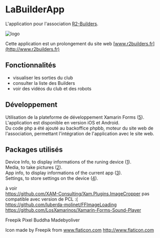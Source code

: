 # LaBuilderApp

L'application pour l'association [R2-Builders](http://www.r2builders.fr).

![logo](http://www.r2builders.fr/images/nouvellebanniere1024.png)

Cette application est un prolongement du site web [www.r2builders.fr](http://www.r2builders.fr)   

Fonctionnalités
---------------
- visualiser les sorties du club  
- consulter la liste des Builders  
- voir des vidéos du club et des robots  

Développement
-------------
Utilisation de la plateforme de développement Xamarin Forms ([5]). L'application est disponible en version iOS et Android.  
Du code php a été ajouté au backoffice phpbb, moteur du site web de l'association, permettant l'intégration de l'application avec le site web.  

Packages utilisés
-----------------
Device Info, to display informations of the runing device ([1]).  
Media, to take pictures ([2]).  
App info, to display informations of the current app ([3]).  
Settings, to store settings on the device ([4]).  

à voir  
https://github.com/XAM-Consulting/Xam.Plugins.ImageCropper  pas compatible avec version de PCL :(  
https://github.com/luberda-molinet/FFImageLoading  
https://github.com/LosXamarinos/Xamarin-Forms-Sound-Player  


[1]: https://github.com/jamesmontemagno/DeviceInfoPlugin
[2]: https://github.com/jamesmontemagno/MediaPlugin
[3]: https://github.com/Aftnet/AppInfoPlugin
[4]: https://github.com/jamesmontemagno/SettingsPlugin
[5]: https://www.xamarin.com

Freepik
Pixel Buddha
Madebyoliver

Icon made by Freepik from www.flaticon.com 
http://www.flaticon.com